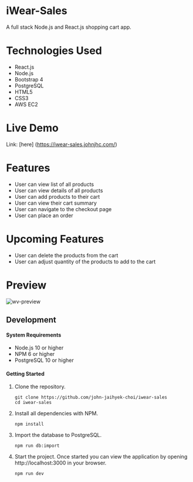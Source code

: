 # iWear-Sales
A full stack Node.js and React.js shopping cart app.

# Technologies Used
- React.js
- Node.js
- Bootstrap 4
- PostgreSQL
- HTML5
- CSS3
- AWS EC2

# Live Demo
Link: [here] (https://iwear-sales.johnjhc.com/)

# Features
- User can view list of all products
- User can view details of all products
- User can add products to their cart
- User can view their cart summary
- User can navigate to the checkout page
- User can place an order

# Upcoming Features

- User can delete the products from the cart
- User can adjust quantity of the products to add to the cart

# Preview
![wv-preview](https://user-images.githubusercontent.com/57784907/78767524-8f29c000-793f-11ea-8d00-be8fcd31f838.gif)

## Development

#### System Requirements

- Node.js 10 or higher
- NPM 6 or higher
- PostgreSQL 10 or higher

#### Getting Started

1. Clone the repository.

    ```shell
    git clone https://github.com/john-jaihyek-choi/iwear-sales
    cd iwear-sales
    ```

1. Install all dependencies with NPM.

    ```shell
    npm install
    ```

1. Import the database to PostgreSQL.

    ```shell
    npm run db:import
    ```

1. Start the project. Once started you can view the application by opening http://localhost:3000 in your browser.

    ```shell
    npm run dev
    ```
